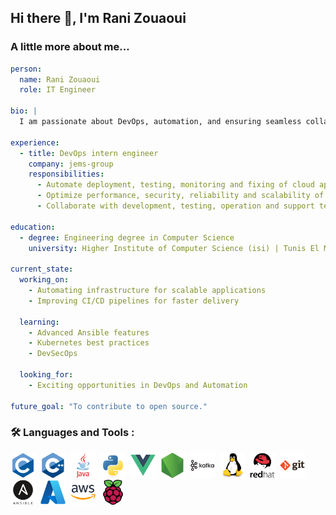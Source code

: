 ## Hi there 👋, I'm Rani Zouaoui
### A little more about me...
```yaml
person:
  name: Rani Zouaoui
  role: IT Engineer

bio: |
  I am passionate about DevOps, automation, and ensuring seamless collaboration between development and operations teams.

experience:
  - title: DevOps intern engineer
    company: jems-group
    responsibilities:
      - Automate deployment, testing, monitoring and fixing of cloud applications
      - Optimize performance, security, reliability and scalability of cloud applications
      - Collaborate with development, testing, operation and support teams

education:
  - degree: Engineering degree in Computer Science
    university: Higher Institute of Computer Science (isi) | Tunis El Manar University

current_state:
  working_on:
    - Automating infrastructure for scalable applications
    - Improving CI/CD pipelines for faster delivery

  learning:
    - Advanced Ansible features
    - Kubernetes best practices
    - DevSecOps

  looking_for: 
    - Exciting opportunities in DevOps and Automation

future_goal: "To contribute to open source."
```
### :hammer_and_wrench: Languages and Tools :

<div>
  <img src="https://github.com/devicons/devicon/blob/master/icons/c/c-original.svg"  title="c" alt="CSS" width="40" height="40"/>&nbsp;
  <img src="https://github.com/devicons/devicon/blob/master/icons/cplusplus/cplusplus-original.svg" title="cplusplus" alt="HTML" width="40" height="40"/>&nbsp;
  <img src="https://github.com/devicons/devicon/blob/master/icons/java/java-original-wordmark.svg" title="Java" alt="Java" width="40" height="40"/>&nbsp;
  <img src="https://github.com/devicons/devicon/blob/master/icons/python/python-original.svg" title="Python" alt="AWS" width="40" height="40"/>&nbsp;
  <img src="https://github.com/devicons/devicon/blob/master/icons/vuejs/vuejs-original.svg" title="vuejs" alt="React" width="40" height="40"/>&nbsp;
  <img src="https://github.com/devicons/devicon/blob/master/icons/nodejs/nodejs-original.svg" title="vuejs" alt="React" width="40" height="40"/>&nbsp;
  <img src="https://github.com/devicons/devicon/blob/master/icons/apachekafka/apachekafka-original-wordmark.svg" title="kafka" **alt="Git" width="40" height="40"/>&nbsp;
  <img src="https://github.com/devicons/devicon/blob/master/icons/linux/linux-original.svg" title="Linux" **alt="Git" width="40" height="40"/>&nbsp;
  <img src="https://github.com/devicons/devicon/blob/master/icons/redhat/redhat-original-wordmark.svg" title="NodeJS" alt="NodeJS" width="40" height="40"/>&nbsp;
  <img src="https://github.com/devicons/devicon/blob/master/icons/git/git-original-wordmark.svg" title="Git" **alt="Git" width="40" height="40"/>&nbsp;
  <img src="https://github.com/devicons/devicon/blob/master/icons/ansible/ansible-original-wordmark.svg" title="ansible" **alt="Git" width="40" height="40"/>&nbsp;
  <img src="https://github.com/devicons/devicon/blob/master/icons/azure/azure-original.svg" title="azure" **alt="Git" width="40" height="40"/>&nbsp;
  <img src="https://github.com/devicons/devicon/blob/master/icons/amazonwebservices/amazonwebservices-original-wordmark.svg" title="kafka" **alt="Git" width="40" height="40&nbsp;
  <img src="https://github.com/devicons/devicon/blob/master/icons/kubernetes/kubernetes-plain-wordmark.svg" title="kafka" **alt="Git" width="40" height="40"/>&nbsp;
  <img src="https://github.com/devicons/devicon/blob/master/icons/raspberrypi/raspberrypi-original.svg" title="kafka" **alt="Git" width="40" height="40"/>&nbsp;
  
</div>
